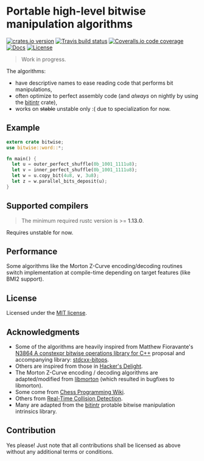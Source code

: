 # Portable high-level bitwise manipulation algorithms

[![crates.io version][crate-shield]][crate] [![Travis build status][travis-shield]][travis] [![Coveralls.io code coverage][coveralls-shield]][coveralls] [![Docs][docs-shield]][docs] [![License][license-shield]][license]

> Work in progress.

The algorithms:

- have descriptive names to ease reading code that performs bit manipulations,
- often optimize to perfect assembly code (and _always_ on nightly by using
  the [bitintr][bitintr_link] crate),
- works on ~~stable~~ unstable only :( due to specialization for now.

## Example

```rust
extern crate bitwise;
use bitwise::word::*;

fn main() {
  let u = outer_perfect_shuffle(0b_1001_1111u8);
  let v = inner_perfect_shuffle(0b_1001_1111u8);
  let w = u.copy_bit(4u8, v, 3u8);
  let z = w.parallel_bits_deposit(u);
}
```

## Supported compilers

> The minimum required rustc version is >= **1.13.0**.

Requires unstable for now.

## Performance

Some algorithms like the Morton Z-Curve encoding/decoding routines switch
implementation at compile-time depending on target features (like BMI2 support).

## License

Licensed under the [MIT license][license].

## Acknowledgments

- Some of the algorithms are heavily inspired from Matthew Fioravante's 
  [N3864 A constexpr bitwise operations library for C++][n3864_link] proposal 
  and accompanying library: [stdcxx-bitops][stdcxx_bitops_link]. 
- Others are inspired from those in [Hacker's Delight][hackers_delight_link].
- The Morton Z-Curve encoding / decoding algorithms are adapted/modified from
  [libmorton][libmorton_link] (which resulted in bugfixes to libmorton).
- Some come from [Chess Programming Wiki][chess_programming_wiki_link].
- Others from [Real-Time Collision Detection][real_time_collision_detection_link].
- Many are adapted from the [bitintr][bitintr_link] protable bitwise
  manipulation intrinsics library.

## Contribution

Yes please! Just note that all contributions shall be licensed as above without
any additional terms or conditions.

<!-- Links -->
[travis-shield]: https://img.shields.io/travis/gnzlbg/bitwise.svg?style=flat-square
[travis]: https://travis-ci.org/gnzlbg/bitwise
[coveralls-shield]: https://img.shields.io/coveralls/gnzlbg/bitwise.svg?style=flat-square
[coveralls]: https://coveralls.io/github/gnzlbg/bitwise
[docs-shield]: https://img.shields.io/badge/docs-online-blue.svg?style=flat-square
[docs]: https://gnzlbg.github.io/bitwise
[license-shield]: https://img.shields.io/github/license/mashape/apistatus.svg?style=flat-square
[license]: https://github.com/gnzlbg/bitwise/blob/master/license.md
[crate-shield]: https://img.shields.io/crates/v/bitwise.svg?style=flat-square
[crate]: https://crates.io/crates/bitwise
[bitintr_link]: https://github.com/gnzlbg/bitintr
[n3864_link]: http://www.open-std.org/jtc1/sc22/wg21/docs/papers/2014/n3864.html
[stdcxx_bitops_link]: https://github.com/fmatthew5876/stdcxx-bitops
[libmorton_link]: https://github.com/Forceflow/libmorton
[chess_programming_wiki_link]: https://chessprogramming.wikispaces.com/
[real_time_collision_detection_link]: http://realtimecollisiondetection.net/
[hackers_delight_link]: http://hackersdelight.org/
